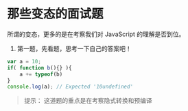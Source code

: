 # 那些变态的面试题

所谓的变态，更多的是在考察我们对 JavaScript 的理解是否到位。

1. 第一题，先看题，思考一下自己的答案吧！

```js
var a = 10;
if( function b(){} ){
    a += typeof(b)
}
console.log(a); // Expected '10undefined' 
```

> 提示： 这道题的重点是在考察隐式转换和预编译


